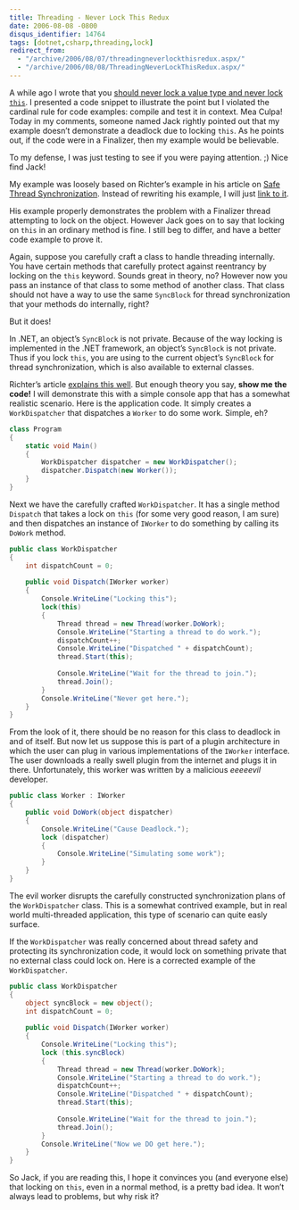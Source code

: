 ```yaml
---
title: Threading - Never Lock This Redux
date: 2006-08-08 -0800
disqus_identifier: 14764
tags: [dotnet,csharp,threading,lock]
redirect_from:
  - "/archive/2006/08/07/threadingneverlockthisredux.aspx/"
  - "/archive/2006/08/08/ThreadingNeverLockThisRedux.aspx/"
---
```


A while ago I wrote that you [should never lock a value type and never lock `this`](https://haacked.com/archive/2005/04/12/NeverLockThis.aspx "Threading Tips"). I presented a code snippet to illustrate the point but I violated the cardinal rule for code examples: compile and test it in context. Mea Culpa! Today in my comments, someone named Jack rightly pointed out that my example doesn’t demonstrate a deadlock due to locking `this`. As he points out, if the code were in a Finalizer, then my example would be believable.

To my defense, I was just testing to see if you were paying attention. ;) Nice find Jack!

My example was loosely based on Richter’s example in his article on [Safe Thread Synchronization](http://msdn.microsoft.com/msdnmag/issues/03/01/NET/ "Safe Thread Synchronization"). Instead of rewriting his example, I will just [link to it](http://msdn.microsoft.com/msdnmag/issues/03/01/NET/default.aspx?fig=true#fig7 "Figure 7 - Threads Banging Heads").

His example properly demonstrates the problem with a Finalizer thread attempting to lock on the object. However Jack goes on to say that locking on `this` in an ordinary method is fine. I still beg to differ, and have a better code example to prove it.

Again, suppose you carefully craft a class to handle threading
internally. You have certain methods that carefully protect against
reentrancy by locking on the `this` keyword. Sounds great in theory, no?
However now you pass an instance of that class to some method of another
class. That class should not have a way to use the same `SyncBlock` for
thread synchronization that your methods do internally, right?

But it does!

In .NET, an object’s `SyncBlock` is not private. Because of the way
locking is implemented in the .NET framework, an object’s `SyncBlock` is
not private. Thus if you lock `this`, you are using to the current
object’s `SyncBlock` for thread synchronization, which is also available
to external classes.

Richter’s article [explains this
well](http://msdn.microsoft.com/msdnmag/issues/03/01/NET/ "Safe Thread Synchronization").
But enough theory you say, **show me the code!** I will demonstrate this
with a simple console app that has a somewhat realistic scenario. Here
is the application code. It simply creates a `WorkDispatcher` that
dispatches a `Worker` to do some work. Simple, eh?

```csharp
class Program
{
    static void Main()
    {
        WorkDispatcher dispatcher = new WorkDispatcher();
        dispatcher.Dispatch(new Worker());
    }
}
```

Next we have the carefully crafted `WorkDispatcher`. It has a single
method `Dispatch` that takes a lock on `this` (for some very good
reason, I am sure) and then dispatches an instance of `IWorker` to do
something by calling its `DoWork` method.

```csharp
public class WorkDispatcher
{
    int dispatchCount = 0;
    
    public void Dispatch(IWorker worker)
    {
        Console.WriteLine("Locking this");
        lock(this)
        {
            Thread thread = new Thread(worker.DoWork);
            Console.WriteLine("Starting a thread to do work.");
            dispatchCount++;
            Console.WriteLine("Dispatched " + dispatchCount);
            thread.Start(this);
            
            Console.WriteLine("Wait for the thread to join.");
            thread.Join();
        }
        Console.WriteLine("Never get here.");
    }
}
```

From the look of it, there should be no reason for this class to
deadlock in and of itself. But now let us suppose this is part of a
plugin architecture in which the user can plug in various
implementations of the `IWorker` interface. The user downloads a really
swell plugin from the internet and plugs it in there. Unfortunately,
this worker was written by a malicious *eeeeevil* developer.

```csharp
public class Worker : IWorker
{        
    public void DoWork(object dispatcher)
    {
        Console.WriteLine("Cause Deadlock.");
        lock (dispatcher)
        {
            Console.WriteLine("Simulating some work");
        }
    }
}
```

The evil worker disrupts the carefully constructed synchronization plans
of the `WorkDispatcher` class. This is a somewhat contrived example, but
in real world multi-threaded application, this type of scenario can
quite easly surface.

If the `WorkDispatcher` was really concerned about thread safety and
protecting its synchronization code, it would lock on something private
that no external class could lock on. Here is a corrected example of the
`WorkDispatcher`.

```csharp
public class WorkDispatcher
{
    object syncBlock = new object();
    int dispatchCount = 0;
    
    public void Dispatch(IWorker worker)
    {
        Console.WriteLine("Locking this");
        lock (this.syncBlock)
        {
            Thread thread = new Thread(worker.DoWork);
            Console.WriteLine("Starting a thread to do work.");
            dispatchCount++;
            Console.WriteLine("Dispatched " + dispatchCount);
            thread.Start(this);
            
            Console.WriteLine("Wait for the thread to join.");
            thread.Join();
        }
        Console.WriteLine("Now we DO get here.");
    }
}
```

So Jack, if you are reading this, I hope it convinces you (and everyone
else) that locking on `this`, even in a normal method, is a pretty bad
idea. It won’t always lead to problems, but why risk it?
